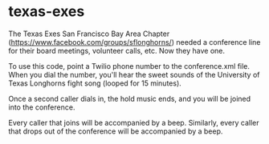 texas-exes
==========

The Texas Exes San Francisco Bay Area Chapter (https://www.facebook.com/groups/sflonghorns/) needed a conference line for their board meetings, volunteer calls, etc. Now they have one.

To use this code, point a Twilio phone number to the conference.xml file. When you dial the number, you'll hear the sweet sounds of the University of Texas Longhorns fight song (looped for 15 minutes).

Once a second caller dials in, the hold music ends, and you will be joined into the conference.

Every caller that joins will be accompanied by a beep. Similarly, every caller that drops out of the conference will be accompanied by a beep.
